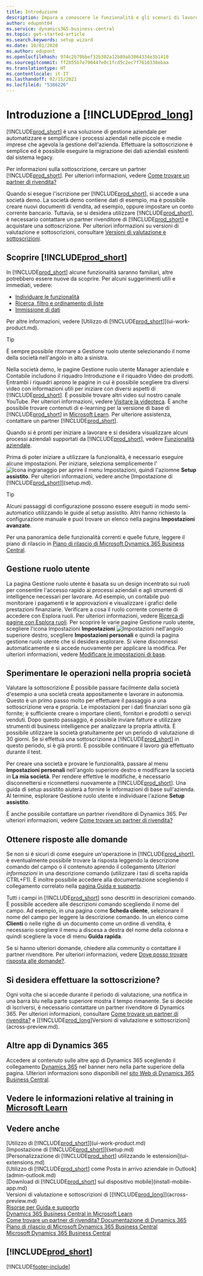 ```yaml
---
title: Introduzione
description: Impara a conoscere le funzionalità e gli scenari di lavoro di Business Central in modo da iniziare nel modo giusto.
author: edupont04
ms.service: dynamics365-business-central
ms.topic: get-started-article
ms.search.keywords: setup wizard
ms.date: 10/01/2020
ms.author: edupont
ms.openlocfilehash: 974c2b79bbef32b302a12b89ab3064334e3b1410
ms.sourcegitcommit: ff2b55b7e790447e0c1fcd5c2ec7f7610338ebaa
ms.translationtype: HT
ms.contentlocale: it-IT
ms.lasthandoff: 02/15/2021
ms.locfileid: "5386226"
---
```

# <a name="getting-started-with-prod_long"></a>Introduzione a [!INCLUDE[prod_long](includes/prod_long.md)]
[!INCLUDE[prod_short](includes/prod_short.md)] è una soluzione di gestione aziendale per automatizzare e semplificare i processi aziendali nelle piccole e medie imprese che agevola la gestione dell'azienda. Effettuare la sottoscrizione è semplice ed è possibile eseguire la migrazione dei dati aziendali esistenti dal sistema legacy.  

Per informazioni sulla sottoscrizione, cercare un partner [!INCLUDE[prod_short](includes/prod_short.md)]. Per ulteriori informazioni, vedere [Come trovare un partner di rivendita?](across-faq.md#findpartner)  

Quando si esegue l'iscrizione per [!INCLUDE[prod_short](includes/prod_short.md)], si accede a una società demo. La società demo contiene dati di esempio, ma è possibile creare nuovi documenti di vendita, ad esempio, oppure impostare un conto corrente bancario. Tuttavia, se si desidera utilizzare [!INCLUDE[prod_short](includes/prod_short.md)], è necessario contattare un partner rivenditore di [!INCLUDE[prod_short](includes/prod_short.md)] e acquistare una sottoscrizione. Per ulteriori informazioni su versioni di valutazione e sottoscrizioni, consultare [Versioni di valutazione e sottoscrizioni](across-preview.md).  

## <a name="get-to-know-prod_short"></a>Scoprire [!INCLUDE[prod_short](includes/prod_short.md)]

In [!INCLUDE[prod_short](includes/prod_short.md)] alcune funzionalità saranno familiari, altre potrebbero essere nuove da scoprire. Per alcuni suggerimenti utili e immediati, vedere:  

* [Individuare le funzionalità](ui-search.md)  
* [Ricerca, filtro e ordinamento di liste](ui-enter-criteria-filters.md)  
* [Immissione di dati](ui-enter-data.md)  

Per altre informazioni, vedere [Utilizzo di [!INCLUDE[prod_short](includes/prod_short.md)]](ui-work-product.md).  

> [!TIP]  
> È sempre possibile ritornare a Gestione ruolo utente selezionando il nome della società nell'angolo in alto a sinistra.

Nella società demo, le pagine Gestione ruolo utente Manager aziendale e Contabile includono il riquadro Introduzione e il riquadro Video dei prodotti. Entrambi i riquadri aprono le pagine in cui è possibile scegliere tra diversi video con informazioni utili per iniziare con diversi aspetti di [!INCLUDE[prod_short](includes/prod_short.md)]. È possibile trovare altri video sul nostro canale YouTube. Per ulteriori informazioni, vedere [Visitare la videoteca](across-videos.md). È anche possibile trovare contenuti di e-learning per la versione di base di [!INCLUDE[prod_short](includes/prod_short.md)] in [Microsoft Learn](/learn/dynamics365/business-central?WT.mc_id=dyn365bc_landingpage-docs). Per ulteriore assistenza, contattare un partner [!INCLUDE[prod_short](includes/prod_short.md)].  

Quando si è pronti per iniziare a lavorare e si desidera visualizzare alcuni processi aziendali supportati da [!INCLUDE[prod_short](includes/prod_short.md)], vedere [Funzionalità aziendale](across-business-functionality.md).

Prima di poter iniziare a utilizzare la funzionalità, è necessario eseguire alcune impostazioni. Per iniziare, seleziona semplicemente l'![Icona ingranaggio per aprire il menu Impostazioni](media/ui-experience/settings_icon_small.png), quindi l'aziomne **Setup assistito**. Per ulteriori informazioni, vedere anche [Impostazione di [!INCLUDE[prod_short](includes/prod_short.md)]](setup.md).  

> [!TIP]
> Alcuni passaggi di configurazione possono essere eseguiti in modo semi-automatico utilizzando le guide al setup assistito. Altri hanno richiesto la configurazione manuale e puoi trovare un elenco nella pagina **Impostazioni avanzate**.

<!--Some Role Center pages provide a **Setup and Extensions** button. Here you have access to a list of assisted setup guides that can help you get started by setting selected areas up quickly. If an area is not covered by an assisted setup, choose the **Manual Setup** action to access setup pages where you can fill in setup fields for all areas manually. For more information, see also [Setting Up [!INCLUDE[prod_short](includes/prod_short.md)]](setup.md).  

> [!NOTE]
> The list of setup guides, extensions, and services that are available differ depending on the user experience you choose for your company. The **Essential** experience gives access to fewer than the **Premium** experience does. The first time you sign in, you use the Essential experience. For more information, see [Change Which Features are Displayed](ui-experiences.md).  -->

Per una panoramica delle funzionalità correnti e quelle future, leggere il piano di rilascio in [Piano di rilascio di Microsoft Dynamics 365 Business Central](https://go.microsoft.com/fwlink/?linkid=2047422).  

## <a name="the-role-centers"></a>Gestione ruolo utente
La pagina Gestione ruolo utente è basata su un design incentrato sui ruoli per consentire l'accesso rapido ai processi aziendali e agli strumenti di intelligence necessari per lavorare. Ad esempio, un contabile può monitorare i pagamenti e le approvazioni e visualizzare i grafici delle prestazioni finanziarie. Verificare a cosa il ruolo corrente consente di accedere con Esplora ruoli. Per ulteriori informazioni, vedere [Ricerca di pagine con Esplora ruoli](ui-role-explorer.md). Per scoprire le varie pagine Gestione ruolo utente, scegliere l'icona Impostazioni **Impostazioni** ![Impostazioni](media/ui-experience/settings_icon_small.png "Icona Impostazioni per Gestione ruolo utente") nell'angolo superiore destro, scegliere **Impostazioni personali** e quindi la pagina gestione ruolo utente che si desidera esplorare. Si viene disconnessi automaticamente e si accede nuovamente per applicare la modifica. Per ulteriori informazioni, vedere [Modificare le impostazioni di base](ui-change-basic-settings.md).  

## <a name="trying-things-out-in-your-own-company"></a>Sperimentare le operazioni nella propria società
Valutare la sottoscrizione È possibile passare facilmente dalla società d'esempio a una società creata appositamente e lavorare in autonomia. Questo è un primo passo molto per effettuare il passaggio a una sottoscrizione vera e propria. Le impostazioni per i dati finanziari sono già fornite; è sufficiente creare o importare clienti, fornitori e prodotti o servizi venduti. Dopo questo passaggio, è possibile inviare fatture e utilizzare strumenti di business intelligence per analizzare la propria attività. È possibile utilizzare la società gratuitamente per un periodo di valutazione di 30 giorni. Se si effettua una sottoscrizione a [!INCLUDE[prod_short](includes/prod_short.md)] in questo periodo, si è già pronti. È possibile continuare il lavoro già effettuato durante il test.  

Per creare una società e provare le funzionalità, passare al menu **Impostazioni personali** nell'angolo superiore destro e modificare la società in **La mia società**. Per rendere effettive le modifiche, è necessario disconnettersi e riconnettersi nuovamente a [!INCLUDE[prod_short](includes/prod_short.md)]. Una guida di setup assistito aiuterà a fornire le informazioni di base sull'azienda. Al termine, esplorare Gestione ruolo utente e individuare l'azione **Setup assistito**.  

È anche possibile contattare un partner rivenditore di Dynamics 365. Per ulteriori informazioni, vedere [Come trovare un partner di rivendita?](across-faq.md#findpartner)  

## <a name="getting-answers-to-questions"></a>Ottenere risposte alle domande

Se non si è sicuri di come eseguire un'operazione in [!INCLUDE[prod_short](includes/prod_short.md)], è eventualmente possibile trovare la risposta leggendo la descrizione comando del campo o il contenuto aprendo il collegamento *Ulteriori informazioni* in una descrizione comando (utilizzare i tasi di scelta rapida CTRL+F1). È inoltre possibile accedere alla documentazione scegliendo il collegamento correlato nella [pagina Guida e supporto](product-help-and-support.md).  

Tutti i campi in [!INCLUDE[prod_short](includes/prod_short.md)] sono descritti in descrizioni comando. È possibile accedere alle descrizioni comando scegliendo il nome del campo. Ad esempio, in una pagina come **Scheda cliente**, selezionare il nome del campo per leggere la descrizione comando. In un elenco come **Clienti** o nelle righe di un documento come un ordine di vendita, è necessario scegliere il menu a discesa a destra del nome della colonna e quindi scegliere la voce di menu **Guida rapida**.  

Se si hanno ulteriori domande, chiedere alla community o contattare il partner rivenditore. Per ulteriori informazioni, vedere [Dove posso trovare risposta alle domande?](across-faq.md#where-do-i-go-if-i-have-questions).  

## <a name="ready-to-subscribe"></a>Si desidera effettuare la sottoscrizione?

Ogni volta che si accede durante il periodo di valutazione, una notifica in una barra blu nella parte superiore mostra il tempo rimanente. Se si decide di iscriversi, è necessario contattare un partner rivenditore di Dynamics 365. Per ulteriori informazioni, consultare [Come trovare un partner di rivendita?](across-faq.md#findpartner) e [[!INCLUDE[prod_long](includes/prod_long.md)]Versioni di valutazione e sottoscrizioni](across-preview.md).  

## <a name="other-dynamics-365-apps"></a>Altre app di Dynamics 365
Accedere al contenuto sulle altre app di Dynamics 365 scegliendo il collegamento [Dynamics 365](/dynamics365/) nel banner nero nella parte superiore della pagina. Ulteriori informazioni sono disponibili nel [sito Web di Dynamics 365 Business Central](https://dynamics.microsoft.com/business-central/overview/).  

## <a name="see-related-training-at-microsoft-learn"></a>Vedere le informazioni relative al training in [Microsoft Learn](/learn/paths/get-started-dynamics-365-business-central/)

## <a name="see-also"></a>Vedere anche

[Utilizzo di [!INCLUDE[prod_short](includes/prod_short.md)]](ui-work-product.md)  
[Impostazione di [!INCLUDE[prod_short](includes/prod_short.md)]](setup.md)  
[Personalizzazione di [!INCLUDE[prod_short](includes/prod_short.md)] utilizzando le estensioni](ui-extensions.md)  
[Utilizzo di [!INCLUDE[prod_short](includes/prod_short.md)] come Posta in arrivo aziendale in Outlook](admin-outlook.md)  
[Download di [!INCLUDE[prod_short](includes/prod_short.md)] sul dispositivo mobile](install-mobile-app.md)  
Versioni di valutazione e sottoscrizioni di [[!INCLUDE[prod_long](includes/prod_long.md)]](across-preview.md)  
[Risorse per Guida e supporto](product-help-and-support.md)  
[Dynamics 365 Business Central in Microsoft Learn](/learn/dynamics365/business-central?WT.mc_id=dyn365bc_landingpage-docs)  
[Come trovare un partner di rivendita? ](across-faq.md#findpartner)
[Documentazione di Dynamics 365](/dynamics365/)  
[Piano di rilascio di Microsoft Dynamics 365 Business Central](https://go.microsoft.com/fwlink/?linkid=2047422)  
[Microsoft Dynamics 365 Business Central](https://go.microsoft.com/fwlink/?linkid=828707)  

## [!INCLUDE[prod_short](includes/free_trial_md.md)]


[!INCLUDE[footer-include](includes/footer-banner.md)]
